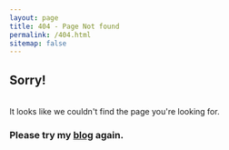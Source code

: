 ```yaml
---
layout: page
title: 404 - Page Not found
permalink: /404.html
sitemap: false
---
```


  <h2>Sorry!</h2>
  <br>It looks like we couldn't find the page you're looking for. 
  <br>
  <h3>Please try my <a href="{{ site.baseurl }}/blog/)">blog</a> again.




  
 
